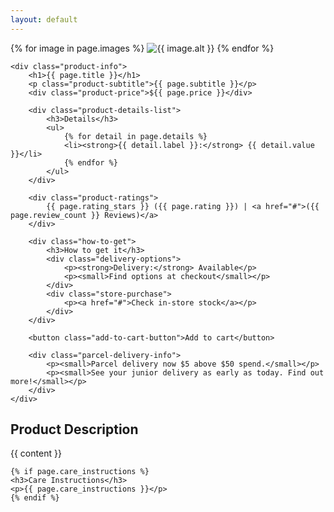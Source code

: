 ```yaml
---
layout: default
---
```


<div class="product-detail-page">
    <div class="product-images-carousel">
        {% for image in page.images %}
        <img src="{{ image.src | relative_url }}" alt="{{ image.alt }}">
        {% endfor %}
    </div>

    <div class="product-info">
        <h1>{{ page.title }}</h1>
        <p class="product-subtitle">{{ page.subtitle }}</p>
        <div class="product-price">${{ page.price }}</div>

        <div class="product-details-list">
            <h3>Details</h3>
            <ul>
                {% for detail in page.details %}
                <li><strong>{{ detail.label }}:</strong> {{ detail.value }}</li>
                {% endfor %}
            </ul>
        </div>

        <div class="product-ratings">
            {{ page.rating_stars }} ({{ page.rating }}) | <a href="#">({{ page.review_count }} Reviews)</a>
        </div>

        <div class="how-to-get">
            <h3>How to get it</h3>
            <div class="delivery-options">
                <p><strong>Delivery:</strong> Available</p>
                <p><small>Find options at checkout</small></p>
            </div>
            <div class="store-purchase">
                <p><a href="#">Check in-store stock</a></p>
            </div>
        </div>

        <button class="add-to-cart-button">Add to cart</button>

        <div class="parcel-delivery-info">
            <p><small>Parcel delivery now $5 above $50 spend.</small></p>
            <p><small>See your junior delivery as early as today. Find out more!</small></p>
        </div>
    </div>
</div>

<div class="product-details-section">
    <h2>Product Description</h2>
    {{ content }}
    
    {% if page.care_instructions %}
    <h3>Care Instructions</h3>
    <p>{{ page.care_instructions }}</p>
    {% endif %}
</div>
